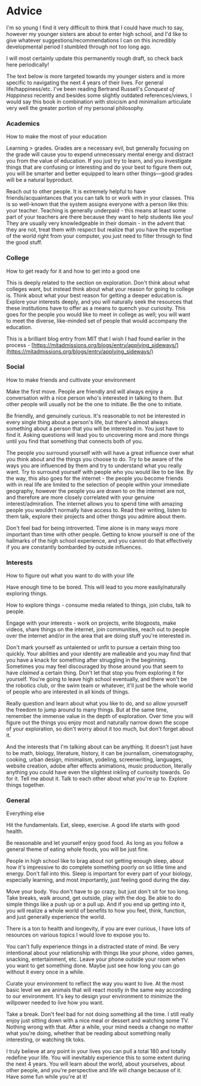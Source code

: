 # Advice

I'm so young I find it very difficult to think that I could have much to say, however my younger sisters are about to enter high school, and I'd like to give whatever suggestions/recommendations I can on this incredibly developmental period I stumbled through not too long ago.

I will most certainly update this permanently rough draft, so check back here periodically!

The text below is more targeted towards my younger sisters and is more specific to navigating the next 4 years of their lives. For general life/happiness/etc. I've been reading Bertrand Russell's *Conquest of Happiness* recently and besides some slightly outdated references/views, I would say this book in combination with stoicism and minimalism articulate very well the greater portion of my personal philosophy.

### Academics

How to make the most of your education

Learning > grades. Grades are a necessary evil, but generally focusing on the grade will cause you to expend unnecessary mental energy and distract you from the value of education. If you just try to learn, and you investigate things that are confusing or interesting and do your best to figure them out, you will be smarter and better equipped to learn other things—good grades will be a natural byproduct.

Reach out to other people. It is extremely helpful to have friends/acquaintances that you can talk to or work with in your classes. This is so well-known that the system assigns everyone with a person like this: your teacher. Teaching is generally underpaid - this means at least some part of your teachers are there because they want to help students like you! They are usually very knowledgeable in their domain - in the advent that they are not, treat them with respect but realize that you have the expertise of the world right from your computer, you just need to filter through to find the good stuff.

### College

How to get ready for it and how to get into a good one

This is deeply related to the section on exploration. Don't think about what colleges want, but instead think about what your reason for going to college is. Think about what your best reason for getting a deeper education is. Explore your interests deeply, and you will naturally seek the resources that these institutions have to offer as a means to quench your curiosity. This goes for the people you would like to meet in college as well; you will want to meet the diverse, like-minded set of people that would accompany the education.

This is a brilliant blog entry from MIT that I wish I had found earlier in the process - [https://mitadmissions.org/blogs/entry/applying_sideways/](https://mitadmissions.org/blogs/entry/applying_sideways/)

### Social

How to make friends and cultivate your environment

Make the first move. People are friendly and will always enjoy a conversation with a nice person who's interested in talking to them. But other people will usually not be the one to initiate. Be the one to initiate.

Be friendly, and genuinely curious. It's reasonable to not be interested in every single thing about a person's life, but there's almost always something about a person that you will be interested in. You just have to find it. Asking questions will lead you to uncovering more and more things until you find that something that connects both of you.

The people you surround yourself with will have a great influence over what you think about and the things you choose to do. Try to be aware of the ways you are influenced by them and try to understand what you really want. Try to surround yourself with people who you would like to be like. By the way, this also goes for the internet - the people you become friends with in real life are limited to the selection of people within your immediate geography, however the people you are drawn to on the internet are not, and therefore are more closely correlated with your genuine interest/admiration. The internet allows you to spend time with amazing people you wouldn't normally have access to. Read their writing, listen to them talk, explore their projects and other things you admire about them.

Don't feel bad for being introverted. Time alone is in many ways more important than time with other people. Getting to know yourself is one of the hallmarks of the high school experience, and you cannot do that effectively if you are constantly bombarded by outside influences.

### Interests

How to figure out what you want to do with your life

Have enough time to be bored. This will lead to you more easily/naturally exploring things.

How to explore things - consume media related to things, join clubs, talk to people.

Engage with your interests - work on projects, write blogposts, make videos, share things on the internet, join communities, reach out to people over the internet and/or in the area that are doing stuff you're interested in.

Don't mark yourself as untalented or unfit to pursue a certain thing too quickly. Your abilities and your identity are malleable and you may find that you have a knack for something after struggling in the beginning. Sometimes you may feel discouraged by those around you that seem to have *claimed* a certain thing. Don't let that stop you from exploring it for yourself. You're going to leave high school eventually, and there won't be the robotics club, or the swim team or whatever, it'll just be the whole world of people who are interested in all kinds of things.

Really question and learn about what you like to do, and so allow yourself the freedom to jump around to many things. But at the same time,  remember the immense value in the depth of exploration. Over time you will figure out the things you enjoy most and naturally narrow down the scope of your exploration, so don't worry about it too much, but don't forget about it.

And the interests that I'm talking about can be anything. It doesn't just have to be math, biology, literature, history, it can be journalism, cinematography, cooking, urban design, minimalism, yodeling, screenwriting, languages, website creation, adobe after effects animations, music production, literally anything you could have even the slightest inkling of curiosity towards. Go for it. Tell me about it. Talk to each other about what you're up to. Explore things together.

### General

Everything else

Hit the fundamentals. Eat, sleep, exercise. A good life starts with good health.

Be reasonable and let yourself enjoy good food. As long as you follow a general theme of eating whole foods, you will be just fine.

People in high school like to brag about not getting enough sleep, about how it's impressive to do complete something poorly on so little time and energy. Don't fall into this. Sleep is important for every part of your biology, especially learning, and most importantly, just feeling good during the day.

Move your body. You don't have to go crazy, but just don't sit for too long. Take breaks, walk around, get outside, play with the dog. Be able to do simple things like a push up or a pull up. And if you end up getting into it, you will realize a whole world of benefits to how you feel, think, function, and just generally experience the world.

There is a ton to health and longevity, if you are ever curious, I have lots of resources on various topics I would love to expose you to.

You can't fully experience things in a distracted state of mind. Be very intentional about your relationship with things like your phone, video games, snacking, entertainment, etc. Leave your phone outside your room when you want to get something done. Maybe just see how long you can go without it every once in a while.

Curate your environment to reflect the way you want to live. At the most basic level we are animals that will react mostly in the same way according to our environment. It's key to design your environment to minimize the willpower needed to live how you want.

Take a break. Don't feel bad for not doing something all the time. I still really enjoy just sitting down with a nice meal or dessert and watching some TV. Nothing wrong with that. After a while, your mind needs a change no matter what you're doing, whether that be reading about something really interesting, or watching tik toks.

I truly believe at any point in your lives you can pull a total 180 and totally redefine your life. You will inevitably experience this to some extent during the next 4 years. You will learn about the world, about yourselves, about other people, and you're perspective and life will change because of it. Have some fun while you're at it!